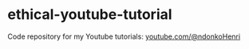 # ethical-youtube-tutorial

Code repository for my Youtube tutorials: [youtube.com/@ndonkoHenri](https://youtube.com/@ndonkoHenri)
